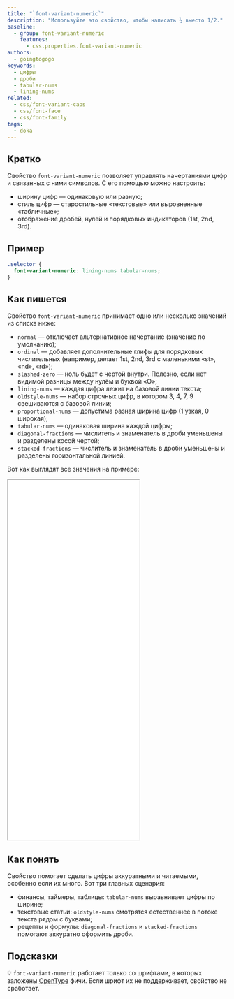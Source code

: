 ```yaml
---
title: "`font-variant-numeric`"
description: "Используйте это свойство, чтобы написать ½ вместо 1/2."
baseline:
  - group: font-variant-numeric
    features:
      - css.properties.font-variant-numeric
authors:
  - goingtogogo
keywords:
  - цифры
  - дроби
  - tabular-nums
  - lining-nums
related:
  - css/font-variant-caps
  - css/font-face
  - css/font-family
tags:
  - doka
---
```


## Кратко

Свойство `font-variant-numeric` позволяет управлять начертаниями цифр и связанных с ними символов. С его помощью можно настроить:
- ширину цифр — одинаковую или разную;
- стиль цифр — старостильные «текстовые» или выровненные «табличные»;
- отображение дробей, нулей и порядковых индикаторов (1st, 2nd, 3rd).

## Пример

```css
.selector {
  font-variant-numeric: lining-nums tabular-nums;
}
```

## Как пишется

Свойство `font-variant-numeric` принимает одно или несколько значений из списка ниже:

- `normal` — отключает альтернативное начертание (значение по умолчанию);
- `ordinal` — добавляет дополнительные глифы для порядковых числительных (например, делает 1st, 2nd, 3rd с маленькими «st», «nd», «rd»);
- `slashed-zero` — ноль будет с чертой внутри. Полезно, если нет видимой разницы между нулём и буквой «О»;
- `lining-nums` — каждая цифра лежит на базовой линии текста;
- `oldstyle-nums` — набор строчных цифр, в котором 3, 4, 7, 9 свешиваются с базовой линии;
- `proportional-nums` — допустима разная ширина цифр (1 узкая, 0 широкая);
- `tabular-nums` — одинаковая ширина каждой цифры;
- `diagonal-fractions` — числитель и знаменатель в дроби уменьшены и разделены косой чертой;
- `stacked-fractions` — числитель и знаменатель в дроби уменьшены и разделены горизонтальной линией.

Вот как выглядят все значения на примере:

<iframe title="Песочница" src="demos/playground/" height="825"></iframe>

## Как понять

Свойство помогает сделать цифры аккуратными и читаемыми, особенно если их много. Вот три главных сценария:
- финансы, таймеры, таблицы: `tabular-nums` выравнивает цифры по ширине;
- текстовые статьи: `oldstyle-nums` смотрятся естественнее в потоке текста рядом с буквами;
- рецепты и формулы: `diagonal-fractions` и `stacked-fractions` помогают аккуратно оформить дроби.

## Подсказки

💡 `font-variant-numeric` работает только со шрифтами, в которых заложены [OpenType](https://developer.mozilla.org/en-US/docs/Web/CSS/CSS_fonts/OpenType_fonts_guide) фичи. Если шрифт их не поддерживает, свойство не сработает.

